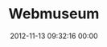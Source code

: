 ---
title: "Webmuseum"
date: 2012-11-13 09:32:16 00:00
permalink: /webmuseum
twitter: ""
likes: [1271,1407]
id: 1519
gravatar: "http://www.gravatar.com/avatar/b16148baa261b14ef9f39e1afd12a251"
---